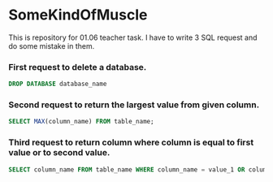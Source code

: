 # SomeKindOfMuscle
This is repository for 01.06 teacher task. I have to write 3 SQL request and do some mistake in them.
### First request to delete a database.
```sql
DROP DATABASE database_name
```
### Second request to return the largest value from given column.
```sql
SELECT MAX(column_name) FROM table_name;
```
### Third request to return column where column is equal to first value or to second value.
```sql
SELECT column_name FROM table_name WHERE column_name = value_1 OR column_name = value_2;
```
